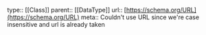 type:: [[Class]]
parent:: [[DataType]]
url:: [https://schema.org/URL](https://schema.org/URL)
meta:: Couldn't use URL since we're case insensitive and url is already taken
